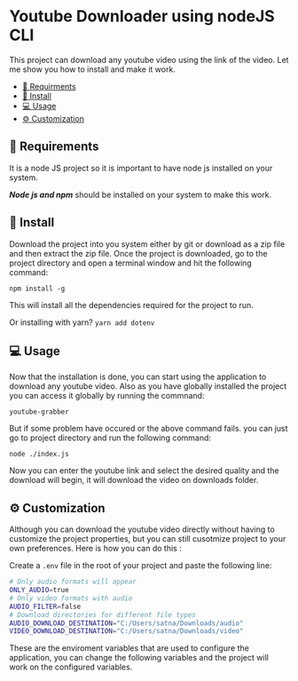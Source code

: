 # Youtube Downloader using nodeJS CLI

This project can download any youtube video using the link of the video. Let me show you how to install and make it work.

* [📝 Requirments](#-Requirements)
* [🌱 Install](#-install)
* [💻 Usage](#-usage)
* [⚙️ Customization](#-Customization)


## 📝 Requirements

It is a node JS project so it is important to have node js installed on your system.

 ***Node js and npm*** should be installed on your system to make this work.




## 🌱 Install

Download the project into you system either by git or download as a zip file and then extract the zip file. Once the project is downloaded, go to the project directory and open a terminal window and hit the following command:

```
npm install -g
```
This will install all the dependencies required for the project to run.


Or installing with yarn? `yarn add dotenv`

## 💻 Usage

Now that the installation is done, you can start using the application to download any youtube video. Also as you have globally installed the project you can access it globally by running the commnand:

```
youtube-grabber
```

But if some problem have occured or the above command fails. you can just go to project directory and run the following command:
```
node ./index.js
```

Now you can enter the youtube link and select the desired quality and the download will begin, it will download the video on downloads folder.


## ⚙️ Customization

Although you can download the youtube video directly without having to customize the project properties, but you can still cusotmize project to your own preferences. Here is how you can do this :


Create a `.env` file in the root of your project and paste the following line:

```bash
# Only audio formats will appear
ONLY_AUDIO=true
# Only video formats with audio
AUDIO_FILTER=false
# Download directories for different file types
AUDIO_DOWNLOAD_DESTINATION="C:/Users/satna/Downloads/audio"
VIDEO_DOWNLOAD_DESTINATION="C:/Users/satna/Downloads/video"
```

These are the enviroment variables that are used to configure the application, you can change the following variables and the project will work on the configured variables.
